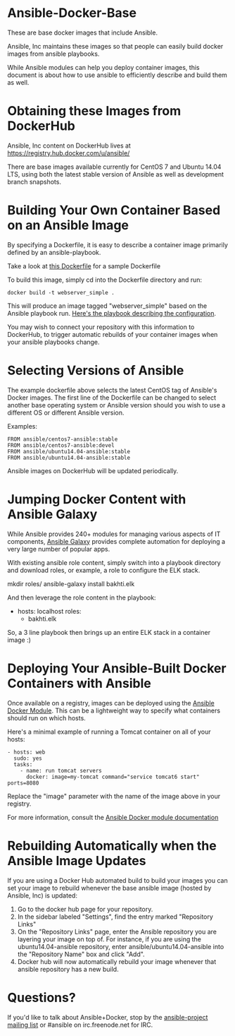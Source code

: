 Ansible-Docker-Base
===================

These are base docker images that include Ansible.  

Ansible, Inc maintains these images so that people can easily build docker images from ansible playbooks.

While Ansible modules can help you deploy container images, this document is about how to use ansible to efficiently describe and build them as well.

Obtaining these Images from DockerHub
=====================================

Ansible, Inc content on DockerHub lives at https://registry.hub.docker.com/u/ansible/

There are base images available currently for CentOS 7 and Ubuntu 14.04 LTS, using both the latest
stable version of Ansible as well as development branch snapshots.

Building Your Own Container Based on an Ansible Image
=====================================================

By specifying a Dockerfile, it is easy to describe a container image primarily defined by an ansible-playbook.

Take a look at [this Dockerfile](https://github.com/ansible/ansible-docker-base/blob/master/examples/webserver-simple/Dockerfile) for a sample Dockerfile

To build this image, simply cd into the Dockerfile directory and run:

    docker build -t webserver_simple .
    
This will produce an image tagged "webserver_simple" based on the Ansible playbook run.  [Here's the playbook describing the configuration](https://github.com/ansible/ansible-docker-base/blob/master/examples/webserver-simple/ansible/site.yml).

You may wish to connect your repository with this information to DockerHub, to trigger automatic rebuilds of your container
images when your ansible playbooks change.

Selecting Versions of Ansible
=============================

The example dockerfile above selects the latest CentOS tag of Ansible's Docker images.  The first line of the Dockerfile can be changed to select another base operating system or Ansible version should you wish to use a different OS or different Ansible version.

Examples:

    FROM ansible/centos7-ansible:stable
    FROM ansible/centos7-ansible:devel
    FROM ansible/ubuntu14.04-ansible:stable
    FROM ansible/ubuntu14.04-ansible:stable
    
Ansible images on DockerHub will be updated periodically.

Jumping Docker Content with Ansible Galaxy
==========================================

While Ansible provides 240+ modules for managing various aspects of IT components, [Ansible Galaxy](http://ansible.galaxy.com)
provides complete automation for deploying a very large number of popular apps.

With existing ansible role content, simply switch into a playbook directory and download roles, or example, a role to configure the ELK stack.

   mkdir roles/
   ansible-galaxy install bakhti.elk
   
And then leverage the role content in the playbook:

   - hosts: localhost
     roles:
       - bakhti.elk

So, a 3 line playbook then brings up an entire ELK stack in a container image :)

Deploying Your Ansible-Built Docker Containers with Ansible
===========================================================

Once available on a registry, images can be deployed using the [Ansible Docker Module](http://docs.ansible.com/docker_module.html).  This can be a lightweight
way to specify what containers should run on which hosts.

Here's a minimal example of running a Tomcat container on all of your hosts:

    - hosts: web
      sudo: yes
      tasks:
        - name: run tomcat servers
          docker: image=my-tomcat command="service tomcat6 start" ports=8080

Replace the "image" parameter with the name of the image above in your registry.

For more information, consult the [Ansible Docker module documentation](http://docs.ansible.com/docker_module.html)

Rebuilding Automatically when the Ansible Image Updates
=======================================================

If you are using a Docker Hub automated build to build your images you can set
your image to rebuild whenever the base ansible image (hosted by Ansible, Inc) is updated:

1. Go to the docker hub page for your repository.
2. In the sidebar labeled "Settings", find the entry marked "Repository Links"
3. On the "Repository Links" page, enter the Ansible repository you are layering
   your image on top of.  For instance, if you are using the
   ubuntu14.04-ansible repository, enter ansible/ubuntu14.04-ansible
   into the "Repository Name" box and click "Add".
4. Docker hub will now automatically rebuild your image whenever that ansible
   repository has a new build.
   
Questions?
==========

If you'd like to talk about Ansible+Docker, stop by the [ansible-project mailing list](https://groups.google.com/forum/#!forum/ansible-project) or #ansible on irc.freenode.net for IRC.


